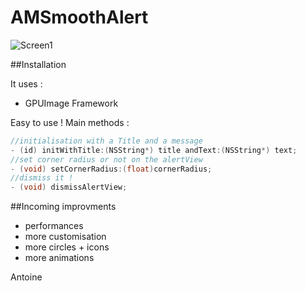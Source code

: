 AMSmoothAlert
==================

![Screen1](https://raw.githubusercontent.com/mtonio91/AMSmoothAlert/master/screenCapture.gif)

##Installation

It uses : 
- GPUImage Framework

Easy to use !
Main methods :
```objective-c
//initialisation with a Title and a message
- (id) initWithTitle:(NSString*) title andText:(NSString*) text;
//set corner radius or not on the alertView
- (void) setCornerRadius:(float)cornerRadius;
//dismiss it !
- (void) dismissAlertView;

```

##Incoming improvments

- performances
- more customisation
- more circles + icons
- more animations

Antoine
